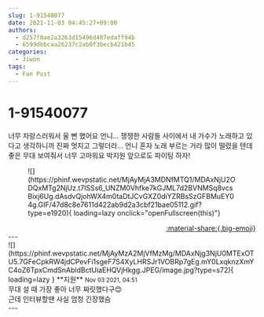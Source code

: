 ```yaml
---
slug: 1-91540077
date: 2021-11-03 04:45:27+09:00
authors:
  - d257f0ae2a3263d15496d407edaff94b
  - 6599dbbcaa26237c2ab0f3becb421b45
categories:
  - Jiwon
tags:
  - Fan Post
---
```


# 1-91540077

<div class="post-container" markdown="1">
<div class="content-container md-sidebar__scrollwrap" markdown="1">

너무 자랑스러워서 울 뻔 했어요 언니... 쟁쟁한 사람들 사이에서 내 가수가 노래하고 있다고 생각하니까 진짜 멋지고 그렇더라... 언니 혼자 노래 부르는 거라 많이 떨렸을 텐데 좋은 무대 보여줘서 너무 고마워요 박지원 앞으로도 파이팅 하자!
<figure markdown="1">
![](https://phinf.wevpstatic.net/MjAyMjA3MDNfMTQ1/MDAxNjU2ODQxMTg2NjUz.t7lSSs6_UNZM0Vhfke7kGJML7d2BVNMSq8vcsBixj6Ug.dAsdvQjohWX4m0taDtJCvGXZ0diYZRBsSzGFBMuEY04g.GIF/47d8c8e7611d422ab9d2a3cbf21bae05112.gif?type=e1920){ loading=lazy onclick="openFullscreen(this)"}
</figure>


</div>
</div>

<div style="text-align: right;" markdown="1">
<a href="https://weverse.io/fromis9/fanpost/1-91540077" style="text-align: right;">:material-share:{.big-emoji}</a>
</div>
---

<div class="comments-container md-sidebar__scrollwrap" markdown="1">
<div class="comment" markdown="1">
<div class='id-container' markdown="1">
![](https://phinf.wevpstatic.net/MjAyMzA2MjVfMzMg/MDAxNjg3NjU0MTExOTU5.7GFeCpkRW4jdCPevFi1sgeF7S4XyLHRSJr1VOBRp7gEg.mY0LxqknzXmYC4oZ6TpxCmdSnAbldBctUiaEHQVjHkgg.JPEG/image.jpg?type=s72){ loading=lazy }
**<span class="artist">지원</span>** <small>Nov 03 2021, 04:51</small><br>
</div>
<div class='comment-body' markdown="1">
무대 설 때 가장 좋아 너무 짜릿했다구😊<br>근데 인터뷰할땐 사실 엄청 긴장했슴
</div>
</div>
</div>
---
